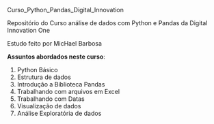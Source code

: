 Curso_Python_Pandas_Digital_Innovation

Repositório do Curso análise de dados com Python e Pandas da Digital Innovation One

Estudo feito por MicHael Barbosa

 **Assuntos abordados neste curso**:
 1. Python Básico
 2. Estrutura de dados
 3. Introdução a Biblioteca Pandas
 4. Trabalhando com arquivos em Excel
 5. Trabalhando com Datas
 6. Visualização de dados
 7. Análise Exploratória de dados

